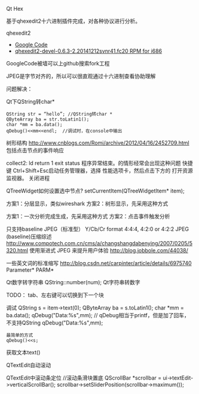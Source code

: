 
Qt Hex 

基于qhexedit2十六进制插件完成，对各种协议进行分析。

qhexedit2 
 * [Google Code](https://code.google.com/p/qhexedit2/)
 * [qhexedit2-devel-0.6.3-2.20141212svnr41.fc20 RPM for i686](http://hany.sk/~hany/RPM/f-updates-20-i386/qhexedit2-devel-0.6.3-2.20141212svnr41.fc20.i686.html)

 GoogleCode被墙可以上github搜索fork工程

 JPEG是字节对齐的，所以可以很直观通过十六进制查看协助理解



问题解决：

Qt下QString转char*
```
QString str = “hello”; //QString转char *  
QByteArray ba = str.toLatin1();  
char *mm = ba.data();  
qDebug()<<mm<<endl;  //调试时，在console中输出  
```

树形结构
http://www.cnblogs.com/Romi/archive/2012/04/16/2452709.html
包括点击节点的事件响应

collect2: ld return 1 exit status
程序异常结束。的情形经常会出现这种问题
快捷键 Ctrl+Shift+Esc启动任务管理器，选择 性能选项卡，然后点击下方的 打开资源监视器。 
关闭进程

QTreeWidget如何设置选中节点?
setCurrentItem(QTreeWidgetItem* item);

方案1：分层显示，类似wireshark
方案2：树形显示，先采用这种方式

方案1：一次分析完成生成，先采用这种方式
方案2：点击事件触发分析

只支持baseline JPEG（标准型） Y/Cb/Cr format 4:4:4, 4:2:0 or 4:2:2
JPEG (baseline)压缩综述 http://www.compotech.com.cn/cms/a/changshangdabenying/2007/0205/5320.html
使用渐进式 JPEG 来提升用户体验 http://blog.jobbole.com/44038/

一些英文词的标准缩写 http://blog.csdn.net/carpinter/article/details/6975740
Parameter*	PARM*


Qt数字转字符串
QString::number(num);
Qt字符串转数字

TODO：
tab、左右键可以切换到下一个块

调试
    QString s = item->text(0);
    QByteArray ba = s.toLatin1();
    char *mm = ba.data();
    qDebug("Data:%s",mm);
    // qDebug相当于printf，但是加了回车，不支持QString qDebug("Data:%s",mm);
    
    最简单的方式
    qDebug()<<s;
    
获取文本text()


QTextEdit自动滚动

QTextEdit中滚动条定位
//滚动条滑块置底
    QScrollBar *scrollbar = ui->textEdit->verticalScrollBar();
    scrollbar->setSliderPosition(scrollbar->maximum());